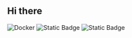 ## Hi there

![Docker](https://img.shields.io/badge/docker-containers-%232496ED?style=flat&logo=docker)
![Static Badge](https://img.shields.io/badge/white-programming-white?style=flat&logo=react&label=react&color=%2361DAFB)
![Static Badge](https://img.shields.io/badge/node.js-programming-ffffff?style=flat&logo=node.js&color=%235FA04E)


